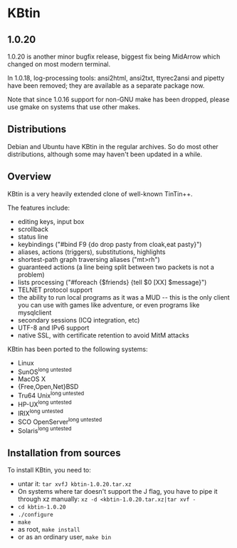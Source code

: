 KBtin
=====

1.0.20
------

1.0.20 is another minor bugfix release, biggest fix being MidArrow which
changed on most modern terminal.

In 1.0.18, log-processing tools: ansi2html, ansi2txt, ttyrec2ansi and
pipetty have been removed; they are available as a separate package now.

Note that since 1.0.16 support for non-GNU make has been dropped, please use
gmake on systems that use other makes.

Distributions
-------------

Debian and Ubuntu have KBtin in the regular archives.  So do most other
distributions, although some may haven't been updated in a while.

Overview
--------

KBtin is a very heavily extended clone of well-known TinTin++.

The features include:
* editing keys, input box
* scrollback
* status line
* keybindings ("#bind F9 {do drop pasty from cloak,eat pasty}")
* aliases, actions (triggers), substitutions, highlights
* shortest-path graph traversing aliases ("mt>rh")
* guaranteed actions (a line being split between two packets is not a problem)
* lists processing ("#foreach {$friends} {tell $0 [XX] $message}")
* TELNET protocol support
* the ability to run local programs as it was a MUD -- this is the only client you can use with games like adventure, or even programs like mysqlclient
* secondary sessions (ICQ integration, etc)
* UTF-8 and IPv6 support
* native SSL, with certificate retention to avoid MitM attacks

KBtin has been ported to the following systems:

* Linux
* SunOS<sup>long untested</sup>
* MacOS X
* {Free,Open,Net}BSD
* Tru64 Unix<sup>long untested</sup>
* HP-UX<sup>long untested</sup>
* IRIX<sup>long untested</sup>
* SCO OpenServer<sup>long untested</sup>
* Solaris<sup>long untested</sup>

Installation from sources
-------------------------

To install KBtin, you need to:

* untar it: `tar xvfJ kbtin-1.0.20.tar.xz`
* On systems where tar doesn't support the J flag, you have to pipe it through xz manually: `xz -d <kbtin-1.0.20.tar.xz|tar xvf -`
* `cd kbtin-1.0.20`
* `./configure`
* `make`
* as root, `make install`
* or as an ordinary user, `make bin`
